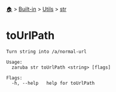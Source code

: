 <!--startTocHeader-->
[🏠](../../../README.md) > [Built-in](../../README.md) > [Utils](../README.md) > [str](README.md)
# toUrlPath
<!--endTocHeader-->

```
Turn string into /a/normal-url

Usage:
  zaruba str toUrlPath <string> [flags]

Flags:
  -h, --help   help for toUrlPath

```

<!--startTocSubtopic-->
<!--endTocSubtopic-->